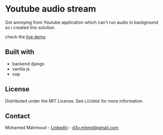 # Youtube audio stream

Got annoying from Youtube application which can't run audio in background so i created this solution.

check the [live demo](https://yt-audio.netlify.app/)

## Built with

- backend django
- vanilla js
- oop

## License

Distributed under the MIT License. See `LICENSE` for more information.

## Contact

Mohamed Mahmoud - [LinkedIn](https://linkedin.com/in/mohamed17717/) - d3v.mhmd@gmail.com
